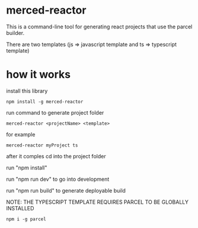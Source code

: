 # merced-reactor

This is a command-line tool for generating react projects that use the parcel builder.

There are two templates (js => javascript template and ts => typescript template)

# how it works

install this library

```
npm install -g merced-reactor
```

run command to generate project folder

```
merced-reactor <projectName> <template>
```

for example

```
merced-reactor myProject ts
```

after it comples cd into the project folder

run "npm install"

run "npm run dev" to go into development

run "npm run build" to generate deployable build

NOTE: THE TYPESCRIPT TEMPLATE REQUIRES PARCEL TO BE GLOBALLY INSTALLED

```
npm i -g parcel
```

